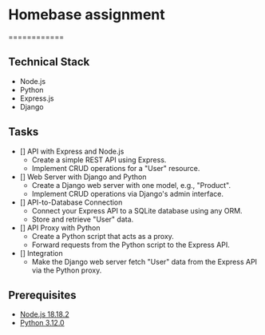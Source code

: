# Homebase assignment

============

## Technical Stack

- Node.js
- Python
- Express.js
- Django

## Tasks

- [] API with Express and Node.js 
    - Create a simple REST API using Express.
    - Implement CRUD operations for a "User" resource.
- [] Web Server with Django and Python
    - Create a Django web server with one model, e.g., "Product".
    - Implement CRUD operations via Django's admin interface.
- [] API-to-Database Connection
    - Connect your Express API to a SQLite database using any ORM.
    - Store and retrieve "User" data.
- [] API Proxy with Python
    - Create a Python script that acts as a proxy.
    - Forward requests from the Python script to the Express API.
- [] Integration
    - Make the Django web server fetch "User" data from the Express API via the Python proxy.


## Prerequisites

- [Node.js 18.18.2](https://www.npmjs.com/package/firebase-tools)
- [Python 3.12.0](https://www.python.org/downloads/)

